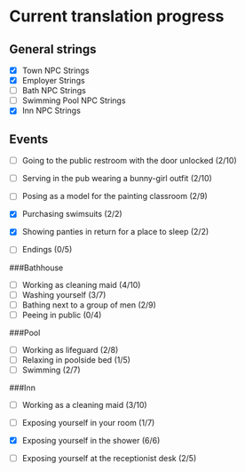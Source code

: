 Current translation progress
============================

General strings
---------------
  - [x] Town NPC Strings
  - [x] Employer Strings
  - [ ] Bath NPC Strings
  - [ ] Swimming Pool NPC Strings
  - [x] Inn NPC Strings

Events
------
  - [ ] Going to the public restroom with the door unlocked (2/10)
  - [ ] Serving in the pub wearing a bunny-girl outfit (2/10)
  - [ ] Posing as a model for the painting classroom (2/9)

  - [x] Purchasing swimsuits (2/2)
  - [x] Showing panties in return for a place to sleep (2/2)

  - [ ] Endings (0/5)

###Bathhouse
  - [ ] Working as cleaning maid (4/10)
  - [ ] Washing yourself (3/7)
  - [ ] Bathing next to a group of men (2/9)
  - [ ] Peeing in public (0/4)
  
###Pool
  - [ ] Working as lifeguard (2/8)
  - [ ] Relaxing in poolside bed (1/5)
  - [ ] Swimming (2/7)
  
###Inn
  - [ ] Working as a cleaning maid (3/10)
  - [ ] Exposing yourself in your room (1/7)
  - [x] Exposing yourself in the shower (6/6)
  - [ ] Exposing yourself at the receptionist desk (2/5)

